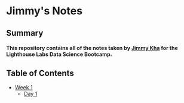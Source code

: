 # Jimmy's Notes 

## Summary

#### This repository contains all of the notes taken by [Jimmy Kha](https://github.com/JamesKha) for the Lighthouse Labs Data Science Bootcamp.


## Table of Contents
* [Week 1](/Week_1)
  * [Day 1](/Week_1/Day_1)